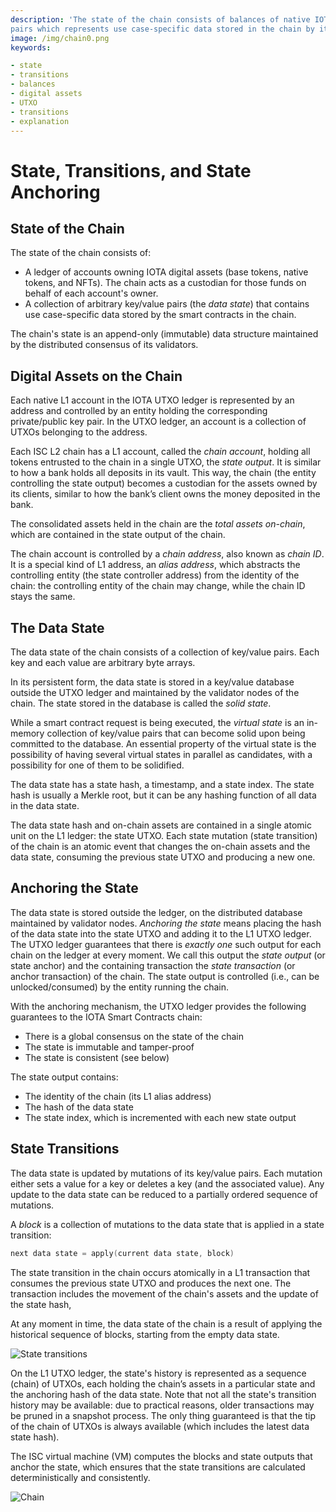 ```yaml
---
description: 'The state of the chain consists of balances of native IOTA digital assets and a collection of key/value
pairs which represents use case-specific data stored in the chain by its smart contracts outside the UTXO ledger.'
image: /img/chain0.png
keywords:

- state
- transitions
- balances
- digital assets
- UTXO
- transitions
- explanation
---
```

# State, Transitions, and State Anchoring

## State of the Chain

The state of the chain consists of:

- A ledger of accounts owning IOTA digital assets (base tokens, native tokens, and NFTs). The chain acts as a custodian
  for those funds on behalf of each account's owner.
- A collection of arbitrary key/value pairs (the _data state_) that contains use case-specific data stored by the smart
  contracts in the chain.

The chain's state is an append-only (immutable) data structure maintained by the distributed consensus of its
validators.

## Digital Assets on the Chain

Each native L1 account in the IOTA UTXO ledger is represented by an address and controlled by an entity holding the
corresponding private/public key pair.
In the UTXO ledger, an account is a collection of UTXOs belonging to the address.

Each ISC L2 chain has a L1 account, called the _chain account_, holding all tokens entrusted to the chain in a single
UTXO, the _state output_.
It is similar to how a bank holds all deposits in its vault. This way, the chain (the entity controlling the state
output) becomes a custodian for the assets owned by its clients, similar to how the bank’s client owns the money
deposited in the bank.

The consolidated assets held in the chain are the _total assets on-chain_, which are contained in the state output of
the chain.

The chain account is controlled by a _chain address_, also known as _chain ID_.
It is a special kind of L1 address, an _alias address_, which abstracts the controlling entity (the state controller
address) from the identity of the chain: the controlling entity of the chain may change, while the chain ID stays the
same.

## The Data State

The data state of the chain consists of a collection of key/value pairs.
Each key and each value are arbitrary byte arrays.

In its persistent form, the data state is stored in a key/value database outside the UTXO ledger and maintained by the
validator nodes of the chain.
The state stored in the database is called the _solid state_.

While a smart contract request is being executed, the _virtual state_ is an in-memory collection of key/value pairs that
can become solid upon being committed to the database.
An essential property of the virtual state is the possibility of having several virtual states in parallel as
candidates, with a possibility for one of them to be solidified.

The data state has a state hash, a timestamp, and a state index.
The state hash is usually a Merkle root, but it can be any hashing function of all data in the data state.

The data state hash and on-chain assets are contained in a single atomic unit on the L1 ledger: the state UTXO.
Each state mutation (state transition) of the chain is an atomic event that changes the on-chain assets and the data
state, consuming the previous state UTXO and producing a new one.

## Anchoring the State

The data state is stored outside the ledger, on the distributed database maintained by validator nodes.
_Anchoring the state_ means placing the hash of the data state into the state UTXO and adding it to the L1 UTXO ledger.
The UTXO ledger guarantees that there is *exactly one* such output for each chain on the ledger at every moment.
We call this output the *state output* (or state anchor) and the containing transaction the *state transaction* (or
anchor transaction) of the chain.
The state output is controlled (i.e., can be unlocked/consumed) by the entity running the chain.

With the anchoring mechanism, the UTXO ledger provides the following guarantees to the IOTA Smart Contracts chain:

- There is a global consensus on the state of the chain
- The state is immutable and tamper-proof
- The state is consistent (see below)

The state output contains:

- The identity of the chain (its L1 alias address)
- The hash of the data state
- The state index, which is incremented with each new state output

## State Transitions

The data state is updated by mutations of its key/value pairs.
Each mutation either sets a value for a key or deletes a key (and the associated value).
Any update to the data state can be reduced to a partially ordered sequence of mutations.

A *block* is a collection of mutations to the data state that is applied in a state transition:

```go
next data state = apply(current data state, block)
```

The state transition in the chain occurs atomically in a L1 transaction that consumes the previous state UTXO and
produces the next one. The transaction includes the movement of the chain's assets and the update of the state hash,

At any moment in time, the data state of the chain is a result of applying the historical sequence of blocks, starting
from the empty data state.

![State transitions](/img/chain0.png)

On the L1 UTXO ledger, the state's history is represented as a sequence (chain) of UTXOs, each holding the chain’s
assets in a particular state and the anchoring hash of the data state.
Note that not all the state's transition history may be available: due to practical reasons, older transactions may be
pruned in a snapshot process.
The only thing guaranteed is that the tip of the chain of UTXOs is always available (which includes the latest data
state hash).

The ISC virtual machine (VM) computes the blocks and state outputs that anchor the state, which ensures that the state
transitions are calculated deterministically and consistently.

![Chain](/img/chain1.png)


